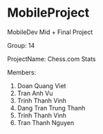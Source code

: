 # MobileProject
MobileDev Mid + Final Project

Group: 14

ProjectName: Chess.com Stats

Members:  
1. Doan Quang Viet
2. Tran Anh Vu
3. Trinh Thanh Vinh
4. Dang Tran Trung Thanh
5. Trinh Thanh Vinh
6. Tran Thanh Nguyen
